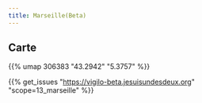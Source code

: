 ```yaml
---
title: Marseille(Beta)
---
```



## Carte

{{% umap 306383 "43.2942" "5.3757" %}}

{{% get_issues "https://vigilo-beta.jesuisundesdeux.org" "scope=13_marseille" %}}
